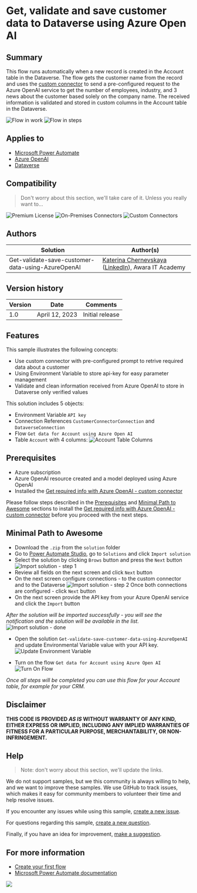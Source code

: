 # Get, validate and save customer data to Dataverse using Azure Open AI

## Summary

This flow runs automatically when a new record is created in the Account table in the Dataverse. The flow gets the customer name from the record and uses the [custom connector](https://github.com/Katerina-Chernevskaya/Get-required-info-with-AzureOpenAI_CustomConnector) to send a pre-configured request to the Azure OpenAI service to get the number of employees, industry, and 3 news about the customer based solely on the company name. The received information is validated and stored in custom columns in the Account table in the Dataverse.

![Flow in work](./assets/Get-validate-and-save-customer-data-to-Dataverse-using-AzureOpenAI.gif)
![Flow in steps](./assets/Get-validate-and-save-customer-data-to-Dataverse-using-AzureOpenAI_Flow.png)

## Applies to

* [Microsoft Power Automate](https://docs.microsoft.com/power-automate/)
* [Azure OpenAI](https://learn.microsoft.com/en-us/azure/cognitive-services/openai/)
* [Dataverse](https://learn.microsoft.com/en-us/power-apps/maker/data-platform/)

## Compatibility

> Don't worry about this section, we'll take care of it. Unless you really want to...

![Premium License](https://img.shields.io/badge/Premium%20License-Required-red.svg "Premium license required")
![On-Premises Connectors](https://img.shields.io/badge/On--Premises%20Connectors-No-green.svg "Does not use on-premise connectors")
![Custom Connectors](https://img.shields.io/badge/Custom%20Connectors-Required-red.svg "Use custom connectors")

## Authors

Solution|Author(s)
--------|---------
Get-validate-save-customer-data-using-AzureOpenAI | [Katerina Chernevskaya](https://github.com/Katerina-Chernevskaya) ([LinkedIn](https://www.linkedin.com/in/katerinachernevskaya/)), Awara IT Academy

## Version history

Version|Date|Comments
-------|----|--------
1.0|April 12, 2023|Initial release

## Features

This sample illustrates the following concepts:

* Use custom connector with pre-configured prompt to retrive required data about a customer
* Using Environment Variable to store api-key for easy parameter management
* Validate and clean information received from Azure OpenAI to store in Dataverse only verified values 

This solution includes 5 objects:
* Environment Variable `API key`
* Connection References `CustomerConnectorConnection` and `DataverseConnection`
* Flow `Get data for Account using Azure Open AI`
* Table `Account` with 4 columns:
![Account Table Columns](./assets/AccountTableColumns.png)

## Prerequisites

* Azure subscription
* Azure OpenAI resource created and a model deployed using Azure OpenAI
* Installed the [Get required info with Azure OpenAI - custom connector](https://github.com/Katerina-Chernevskaya/Get-required-info-with-AzureOpenAI_CustomConnector)

Please follow steps described in the [Prerequisites](https://github.com/Katerina-Chernevskaya/Get-required-info-with-AzureOpenAI_CustomConnector#prerequisites) and [Minimal Path to Awesome](https://github.com/Katerina-Chernevskaya/Get-required-info-with-AzureOpenAI_CustomConnector#minimal-path-to-awesome) sections to install the [Get required info with Azure OpenAI - custom connector](https://github.com/Katerina-Chernevskaya/Get-required-info-with-AzureOpenAI_CustomConnector) before you proceed with the next steps.

## Minimal Path to Awesome

* Download the `.zip` from the `solution` folder
* Go to [Power Automate Studio](https://make.powerautomate.com/), go to `Solutions` and click `Import solution`
* Select the solution by clicking `Brows` button and press the `Next` button 
![Import solution - step 1](./assets/Import_step1.png)
* Review all fields on the next screen and click `Next` button
* On the next screen configure connections - to the custom connector and to the Dataverse
![Import solution - step 2](./assets/Import_step2.png)
Once both connections are configured - click `Next` button
* On the next screen provide the API key from your Azure OpenAI service and click the `Import` button


*After the solution will be imported successfully - you will see the notification and the solution will be available in the list.*
![Import solution - done](./assets/Import_done.png)

* Open the solution `Get-validate-save-customer-data-using-AzureOpenAI` and update Environmental Variable value with your API key.
![Update Environment Variable](./assets/Import_UpdateVariable.png)

* Turn on the flow `Get data for Account using Azure Open AI`
![Turn On Flow](./assets/Import_TurnOnFlow.png)

*Once all steps will be completed you can use this flow for your Account table, for example for your CRM.*

## Disclaimer

**THIS CODE IS PROVIDED *AS IS* WITHOUT WARRANTY OF ANY KIND, EITHER EXPRESS OR IMPLIED, INCLUDING ANY IMPLIED WARRANTIES OF FITNESS FOR A PARTICULAR PURPOSE, MERCHANTABILITY, OR NON-INFRINGEMENT.**

## Help

> Note: don't worry about this section, we'll update the links.

We do not support samples, but we this community is always willing to help, and we want to improve these samples. We use GitHub to track issues, which makes it easy for  community members to volunteer their time and help resolve issues.

If you encounter any issues while using this sample, [create a new issue](https://github.com/pnp/powerautomate-samples/issues/new?assignees=&labels=Needs%3A+Triage+%3Amag%3A%2Ctype%3Abug-suspected&template=bug-report.yml&sample=YOURSAMPLENAME&authors=@YOURGITHUBUSERNAME&title=YOURSAMPLENAME%20-%20).

For questions regarding this sample, [create a new question](https://github.com/pnp/powerautomate-samples/issues/new?assignees=&labels=Needs%3A+Triage+%3Amag%3A%2Ctype%3Abug-suspected&template=question.yml&sample=YOURSAMPLENAME&authors=@YOURGITHUBUSERNAME&title=YOURSAMPLENAME%20-%20).

Finally, if you have an idea for improvement, [make a suggestion](https://github.com/pnp/powerautomate-samples/issues/new?assignees=&labels=Needs%3A+Triage+%3Amag%3A%2Ctype%3Abug-suspected&template=suggestion.yml&sample=YOURSAMPLENAME&authors=@YOURGITHUBUSERNAME&title=YOURSAMPLENAME%20-%20).

## For more information

- [Create your first flow](https://docs.microsoft.com/en-us/power-automate/getting-started#create-your-first-flow)
- [Microsoft Power Automate documentation](https://docs.microsoft.com/en-us/power-automate/)


<img src="https://telemetry.sharepointpnp.com/powerautomate-samples/samples/readme-template" />

